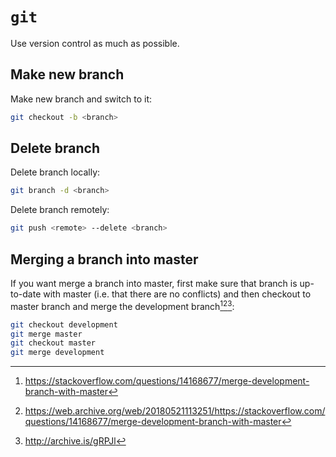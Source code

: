 # `git`

Use version control as much as possible.

## Make new branch

Make new branch and switch to it:

```bash
git checkout -b <branch>
```

## Delete branch

Delete branch locally:

```bash
git branch -d <branch>
```

Delete branch remotely:

```bash
git push <remote> --delete <branch>
```

## Merging a branch into master

If you want merge a branch into master, first make sure that branch is up-to-date with master (i.e. that there are no conflicts) and then checkout to master branch and merge the development branch[^1][^2][^3]:

```bash
git checkout development
git merge master
git checkout master
git merge development
```

[^1]: <https://stackoverflow.com/questions/14168677/merge-development-branch-with-master>
[^2]: <https://web.archive.org/web/20180521113251/https://stackoverflow.com/questions/14168677/merge-development-branch-with-master>
[^3]: <http://archive.is/gRPJl>
